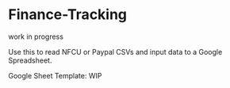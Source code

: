 # Finance-Tracking
work in progress

Use this to read NFCU or Paypal CSVs and input data to a Google Spreadsheet.

Google Sheet Template: WIP
